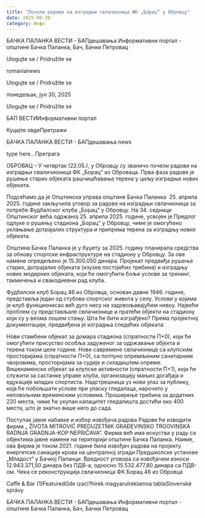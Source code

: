 ```yaml
---
title: "Почели радови на изградњи свлачионица ФК „Борац“ у Обровцу"
date: 2025-06-30
category: Инфо
---
```


БАЧКА ПАЛАНКА ВЕСТИ - БАПдешавања Информативни портал - општине Бачка Паланка, Бач, Бачки Петровац

Ulogujte se / Pridružite se

romanianews

Ulogujte se / Pridružite se

понедељак, јун 30, 2025

Ulogujte se / Pridružite se

БАП ВЕСТИИнформативни портал

Куцајте овдеПретражи

БАЧКА ПАЛАНКА ВЕСТИ - БАПдешавања news

type here...Претрага

ОБРОВАЦ – У четвртак (22.05.), у Обровцу су званичо почели радови на изградњи сваличионица ФК „Борац“ из Оброваца. Прва фаза радове је рушење старих објеката рашчишћавање терена у циљу изградње нових објеката.

Подсећамо да је Општинска управа општине Бачка Паланка  25. априла 2025. године закључила уговор за радове на изградњи свлачионица за потребе Фудбалског клуба „Борац“ у Обровцу. На 34. седници Општинског већа одржаној 25. априла 2025. године, усвојен је Предлог одлуке о рушењу стадиона „Борац“ у Обровцу, чиме је омогућено уклањање дотрајалих структура и припрема терена за изградњу нових објеката.
 


Општина Бачка Паланка је у буџету за 2025. годину планирала средства за обнову спортске инфраструктуре на стадиону у Обровцу. За ове намене опредељено је 15.300.050 динара. Пројекат предвиђа рушење старих, дотрајалих објеката (изузев постојећих трибина) и изградњу нових модерних објеката, који ће омогућити боље услове за тренинг, такмичења и свакодневни рад клуба.


Фудбалски клуб Борац 46 из Обровца, основан давне 1946. године, представља један од стубова спортског живота у селу. Услови у којима је клуб функционисао већ дуго нису на задовољавајућем нивоу. Највећи проблем су представљале свлачионице и пратећи објекти на стадиону који су у веома лошем стању.
Шта ће бити изграђено?
Према пројектној документацији, предвиђена је изградња следећих објеката:



Нови стамбени објекат за домара стадиона (спратности П+0), који ће омогућити присуство особља задуженог за одржавање објекта и терена током целе године.
Нове савремене свлачионице са клупским просторијама (спратности П+0), са потпуно опремљеним санитарним чворовима, просторијама за судије и складиштем опреме.
Вишенаменски објекат за клупске активности (спратности П+1), који ће служити за састанке управе клуба, организацију мањих догађаја и едукације младих спортиста.
Надстрешница уз нови улаз за публику, која ће побољшати услове при уласку гледалаца, нарочито у неповољним временским условима.
Проширење трибина за додатних 220 места, чиме ће укупан капацитет гледалишта достићи око 400 места, што је знатно више него до сада.

Поступак јавне набавке и избор извођача радова
Радове ће изводити фирма „ ŽIVOTA MITROVIĆ PREDUZETNIK GRAĐEVINSKO TRGOVINSKA RADNJA GRADNJA-KOP NEPRIČAVA“. Фирма већ има искуства у раду са објектима јавне намене на територији општине Бачка Паланка. Наиме, ова фирма је током 2021. године била извођач радова на пројекту енергетске санације крова на централној згради Предшколске установе „Младост“ у Бачкој Паланци.
Вредност уговора са извођачем износи 12.943.371,50 динара без ПДВ-а, односно 15.532.477,80 динара са ПДВ-ом.
Чека се реконструкција свлачионица ФК Борац 46 из Обровца

Caffe & Bar (1)FeaturedGde izaći?hírek magyarulreklamna tablaSlovenské správy

БАЧКА ПАЛАНКА ВЕСТИ - БАПдешавања Информативни портал - општине Бачка Паланка, Бач, Бачки Петровац
